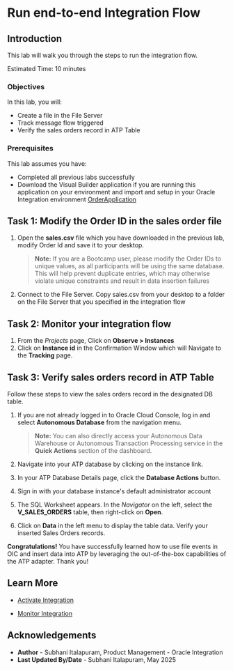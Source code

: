 # Run end-to-end Integration Flow

## Introduction

This lab will walk you through the steps to run the integration flow.

Estimated Time: 10 minutes

### Objectives

In this lab, you will:

- Create a file in the File Server
- Track message flow triggered
- Verify the sales orders record in ATP Table

### Prerequisites

This lab assumes you have:

- Completed all previous labs successfully
- Download the Visual Builder application if you are running this application on your environment and import and setup in your Oracle Integration environment
    [OrderApplication](files/OrderApplication1-1.0.zip?download=1)

## Task 1: Modify the Order ID in the sales order file

1. Open the **sales.csv** file which you have downloaded in the previous lab, modify Order Id and save it to your desktop.

    > **Note:** If you are a Bootcamp user, please modify the Order IDs to unique values, as all participants will be using the same database. This will help prevent duplicate entries, which may otherwise violate unique constraints and result in data insertion failures

2. Connect to the File Server. Copy sales.csv from your desktop to a folder on the File Server that you specified in the integration flow

## Task 2: Monitor your integration flow

1. From the *Projects* page, Click on **Observe &gt; Instances**
2. Click on **Instance id** in the Confirmation Window which will Navigate to the **Tracking** page.

## Task 3: Verify sales orders record in ATP Table

Follow these steps to view the sales orders record in the designated DB table.

1. If you are not already logged in to Oracle Cloud Console, log in and select **Autonomous Database** from the navigation menu.

    > **Note:**  You can also directly access your Autonomous Data Warehouse or Autonomous Transaction Processing service in the **Quick Actions** section of the dashboard.

2. Navigate into your ATP database by clicking on the instance link.
3. In your ATP Database Details page, click the **Database Actions** button.
4. Sign in with your database instance's default administrator account

5. The SQL Worksheet appears. In the *Navigator* on the left, select the **V\_SALES\_ORDERS** table, then right-click on **Open**.

6. Click on **Data** in the left menu to display the table data. Verify your inserted Sales Orders records.

**Congratulations!** You have successfully learned how to use file events in OIC and insert data into ATP by leveraging the out-of-the-box capabilities of the ATP adapter. Thank you!

## Learn More

- [Activate Integration](https://docs.oracle.com/en/cloud/paas/application-integration/integrations-user/activate-and-deactivate-integrations.html)

- [Monitor Integration](https://docs.oracle.com/en/cloud/paas/application-integration/integrations-user/track-integration-instances.html#GUID-46A7C0A0-CBE4-4F1B-9B45-62A5AFA89D74)

## Acknowledgements

- **Author** - Subhani Italapuram, Product Management - Oracle Integration
- **Last Updated By/Date** - Subhani Italapuram, May 2025
